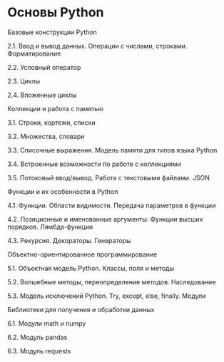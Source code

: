 # Основы Python

Базовые конструкции Python

2.1. Ввод и вывод данных. Операции с числами, строками. Форматирование

2.2. Условный оператор

2.3. Циклы

2.4. Вложенные циклы

Коллекции и работа с памятью

3.1. Строки, кортежи, списки

3.2. Множества, словари

3.3. Списочные выражения. Модель памяти для типов языка Python

3.4. Встроенные возможности по работе с коллекциями

3.5. Потоковый ввод/вывод. Работа с текстовыми файлами. JSON

Функции и их особенности в Python

4.1. Функции. Области видимости. Передача параметров в функции

4.2. Позиционные и именованные аргументы. Функции высших порядков. Лямбда-функции

4.3. Рекурсия. Декораторы. Генераторы

Объектно-ориентированное программирование

5.1. Объектная модель Python. Классы, поля и методы

5.2. Волшебные методы, переопределение методов. Наследование

5.3. Модель исключений Python. Try, except, else, finally. Модули

Библиотеки для получения и обработки данных

6.1. Модули math и numpy

6.2. Модуль pandas

6.3. Модуль requests
